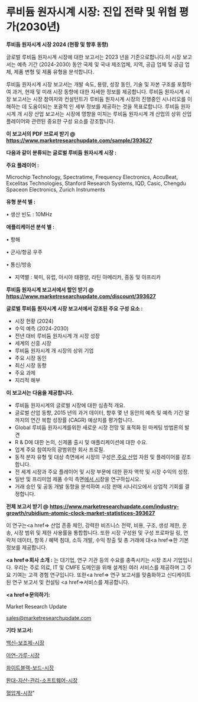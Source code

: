 # 루비듐 원자시계 시장: 진입 전략 및 위험 평가(2030년)

<strong>루비듐 원자시계 시장 2024 (현황 및 향후 동향)</strong>

글로벌 루비듐 원자시계 시장에 대한 보고서는 2023 년을 기준으로합니다.이 시장 보고서는 예측 기간 (2024-2030) 동안 국제 및 국내 제조업체, 지역, 공급 업체 및 공급 업체, 제품 변형 및 제품 유형을 분석합니다.

루비듐 원자시계 시장 보고서는 개발 속도, 용량, 성장 동인, 기술 및 자본 구조를 포함하여 과거, 현재 및 미래 시장 동향에 대한 자세한 정보를 제공합니다. 루비듐 원자시계 시장 보고서는 시장 참여자와 컨설턴트가 루비듐 원자시계 시장의 진행중인 시나리오를 이해하는 데 도움이되는 포괄적 인 세부 정보를 제공하는 것을 목표로합니다. 루비듐 원자시계 개 시장 산업 보고서는 시장에 영향을 미치는 루비듐 원자시계 개 산업의 상위 산업 플레이어와 관련된 중요한 구성 요소를 강조합니다.



<strong>이 보고서의 PDF 브로셔 받기 @ <a href=https://www.marketresearchupdate.com/sample/393627>https://www.marketresearchupdate.com/sample/393627</a></strong>



<strong>다음과 같이 분류되는 글로벌 루비듐 원자시계 시장 :</strong>



<strong>주요 플레이어 :</strong>

Microchip Technology, Spectratime, Frequency Electronics, AccuBeat, Excelitas Technologies, Stanford Research Systems, IQD, Casic, Chengdu Spaceon Electronics, Zurich Instruments



<strong>유형 분석 별 :</strong>

• 생산 빈도 : 10MHz



<strong>애플리케이션 분석 별 :</strong>

• 항해

• 군사/항공 우주

• 통신/방송

<ul>
  <li>지역별 : 북미, 유럽, 아시아 태평양, 라틴 아메리카, 중동 및 아프리카</li>
</ul>


<strong>루비듐 원자시계 보고서에서 할인 받기 @ <a href=https://www.marketresearchupdate.com/discount/393627>https://www.marketresearchupdate.com/discount/393627</a></strong>



<strong>글로벌 루비듐 원자시계 시장 보고서에서 강조된 주요 구성 요소 :</strong>
<ul>
  <li>시장 현황 (2024)</li>
  <li>수익 예측 (2024-2030)</li>
  <li>전년 대비 루비듐 원자시계 개 시장 성장</li>
  <li>세계의 신흥 시장</li>
  <li>루비듐 원자시계 개 시장의 상위 기업</li>
  <li>주요 시장 동인</li>
  <li>최신 시장 동향</li>
  <li>주요 과제</li>
  <li>지리적 해부</li>
</ul>


<strong>이 보고서는 다음을 제공합니다.</strong>
<ul>
  <li>루비듐 원자시계의 글로벌 시장에 대한 심층적 개요.</li>
  <li>글로벌 산업 동향, 2015 년의 과거 데이터, 향후 몇 년 동안의 예측 및 예측 기간 말까지의 연간 복합 성장률 (CAGR) 예상치를 평가합니다.</li>
  <li>Global 루비듐 원자시계를위한 새로운 시장 전망 및 표적화 된 마케팅 방법론의 발견</li>
  <li>R &amp; D에 대한 논의, 신제품 출시 및 애플리케이션에 대한 수요.</li>
  <li>업계 주요 참여자의 광범위한 회사 프로필.</li>
  <li>동적 분자 유형 및 대상 측면에서 시장의 구성은<a href=> 주요 산</a>업 자원 및 플레이어를 강조합니다.</li>
  <li>전 세계 시장과 주요 플레이어 및 시장 부문에 대한 환자 역학 및 시장 수익의 성장.</li>
  <li>일반 및 프리미엄 제품 수익 측면<a href=>에서 시</a>장을 연구하십시오.</li>
  <li>거래 승인 및 공동 개발 동향을 분석하여 시장 판매 시나리오에서 상업적 기회를 결정합니다.</li>
</ul>



<strong>전체 보고서 받기 @ <a href=https://www.marketresearchupdate.com/industry-growth/rubidium-atomic-clock-market-statistices-393627>https://www.marketresearchupdate.com/industry-growth/rubidium-atomic-clock-market-statistices-393627</a></strong>

이 연구는<a href=> 산업 존중</a> 체인, 강력한 비즈니스 전략, 비용, 구조, 생성 제한, 운송, 시장 범위 및 제한 사용률을 통합합니다. 또한 시장 구성원 및 구성 프로파일 링, 연락처 데이터, 항목 / 혜택 침대, 소득 개발, 수익 창출 및 총 거래에 대<a href=>한 기본 </a>정보를 제공합니다.



<strong><a href=>회사 소</a>개 :</strong>
는 대기업, 연구 기관 등의 수요를 충족시키는 시장 조사 기업입니다. 우리는 주로 의료, IT 및 CMFE 도메인을 위해 설계된 여러 서비스를 제공하며 그 주요 기여는 고객 경험 연구입니다. 또한<a href=> 연구 보</a>고서를 맞춤화하고 신디케이트 된 연구 보고서 및 컨설팅 <a href=>서비스</a>를 제공합니다.



<strong><a href=>문의하기:</a></strong>

Market Research Update

sales@marketresearchupdate.com



<strong>기타 보고서:</strong>

<a href=https://www.linkedin.com/pulse/백신-보조제-시장-세분화-연구-및-목표-고객2029년-survey-savvy-insights-360-analysis/>백신-보조제-시장</a>

<a href=https://www.linkedin.com/pulse/아연-가루-시장-경쟁-분석-및-성장-잠재력-2029-market-matrix-musings-analysis-y3vqf/>아연-가루-시장</a>

<a href=https://www.linkedin.com/pulse/화이트블랙-보드-시장-규모-및-성장-2023-consumer-connection-compendium-ana-7rkyf/>화이트블랙-보드-시장</a>

<a href=https://www.linkedin.com/pulse/환대-자산-관리-소프트웨어-시장-현재-및-미래-성장-2030-trendsetters-talk-360-analysis-hinyf/>환대-자산-관리-소프트웨어-시장</a>

<a href=https://www.linkedin.com/pulse/혈압계-시장-진입-전략-및-위험-평가2030년-consumer-connection-compendium-ana-3bwpf/>혈압계-시장</a>"
